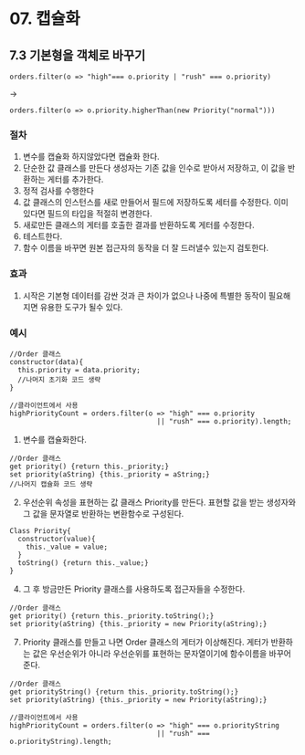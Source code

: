 # 07. 캡슐화

## 7.3 기본형을 객체로 바꾸기
```JS
orders.filter(o => "high"=== o.priority | "rush" === o.priority)
```
->
```JS
orders.filter(o => o.priority.higherThan(new Priority("normal")))
```

### 절차
1. 변수를 캡슐화 하지않았다면 캡슐화 한다.
2. 단순한 값 클래스를 만든다 생성자는 기존 값을 인수로 받아서 저장하고, 이 값을 반환하는 게터를 추가한다.
3. 정적 검사를 수행한다
4. 값 클래스의 인스턴스를 새로 만들어서 필드에 저장하도록 세터를 수정한다. 이미 있다면 필드의 타입을 적절히 변경한다.
5. 새로만든 클래스의 게터를 호출한 결과를 반환하도록 게터를 수정한다.
6. 테스트한다.
7. 함수 이름을 바꾸면 원본 접근자의 동작을 더 잘 드러낼수 있는지 검토한다.


### 효과
1. 시작은 기본형 데이터를 감싼 것과 큰 차이가 없으나 나중에 특별한 동작이 필요해지면 유용한 도구가 될수 있다.

### 예시
```JS
//Order 클래스
constructor(data){
  this.priority = data.priority;
  //나머지 초기화 코드 생략
}

//클라이언트에서 사용
highPriorityCount = orders.filter(o => "high" === o.priority
                                    || "rush" === o.priority).length;
```
1. 변수를 캡슐화한다.
```JS
//Order 클래스
get priority() {return this._priority;}
set priority(aString) {this._priority = aString;}
//나머지 캡슐화 코드 생략
```
2. 우선순위 속성을 표현하는 값 클래스 Priority를 만든다. 표현할 값을 받는 생성자와 그 값을 문자열로 반환하는 변환함수로 구성된다.
```JS
Class Priority{
  constructor(value){
    this._value = value;
  }
  toString() {return this._value;}
}
```
4. 그 후 방금만든 Priority 클래스를 사용하도록 접근자들을 수정한다.
```JS
//Order 클래스
get priority() {return this._priority.toString();}
set priority(aString) {this._priority = new Priority(aString);}
```
7. Priority 클래스를 만들고 나면 Order 클래스의 게터가 이상해진다. 게터가 반환하는 값은 우선순위가 아니라 우선순위를 표현하는 문자열이기에 함수이름을 바꾸어준다.
```JS
//Order 클래스
get priorityString() {return this._priority.toString();}
set priority(aString) {this._priority = new Priority(aString);}

//클라이언트에서 사용
highPriorityCount = orders.filter(o => "high" === o.priorityString
                                    || "rush" === o.priorityString).length;
```
